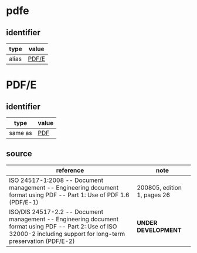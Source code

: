 # pdfe

## identifier
| type              | value
| ----------------- | -----
| alias             | [PDF/E](#pdf/e)

# PDF/E

## identifier
| type              | value
| ----------------- | -----
| same as           | [PDF](pdf.md)

## source
| reference | note
| --------- | ----
| ISO 24517-1:2008 -- Document management -- Engineering document format using PDF -- Part 1: Use of PDF 1.6 (PDF/E-1) | 200805, edition 1, pages 26
| ISO/DIS 24517-2.2 -- Document management -- Engineering document format using PDF -- Part 2: Use of ISO 32000-2 including support for long-term preservation (PDF/E-2) | **UNDER DEVELOPMENT**
